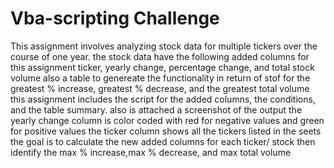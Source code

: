 # Vba-scripting Challenge
This assignment involves analyzing stock data for multiple tickers over the course of one year.
the stock data have the following added columns for this assignment ticker, yearly change, percentage change, and total stock volume
also a table to genereate the functionality in return of stof for the greatest % increase, greatest % decrease, and the greatest total volume
this assignment includes the script for the added columns, the conditions, and the table summary.
also is attached a screenshot of the output 
the yearly change column is color coded with red for negative values and green for positive values
the ticker column shows all the tickers listed in the seets 
the goal is to calculate the new added columns for each ticker/ stock then identify the max % increase,max % decrease, and max total volume
